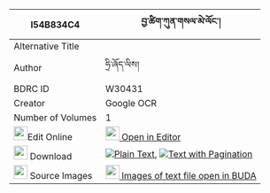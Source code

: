 |I54B834C4|བྱ་ཚིག་ཀུན་གསལ་མེ་ལོང་། 
| --- | --- 
|Alternative Title |
|Author| ཧྲི་ཞོད་ལིས།
|BDRC ID | W30431
|Creator | Google OCR
|Number of Volumes| 1
|<img width="25" src="https://img.icons8.com/color/25/000000/edit-property.png">Edit Online| [<img width="25" src="https://avatars.githubusercontent.com/u/45091458?s=200&v=4"> Open in Editor](http://editor.openpecha.org/I54B834C4)
|<img width="25" src="https://img.icons8.com/fluent/48/000000/download-2.png"/>  Download | [![](https://img.icons8.com/color/20/000000/txt.png)Plain Text](https://github.com/Openpecha/I54B834C4/releases/download/v2/jatsik_kunsal_melong_plain_I54B834C4.zip), [![](https://img.icons8.com/color/20/000000/txt.png)Text with Pagination](https://github.com/Openpecha/I54B834C4/releases/download/v2/jatsik_kunsal_melong_pages_I54B834C4.zip)
|<img width="25" src="https://img.icons8.com/plasticine/100/000000/pictures-folder.png"/>  Source Images | [<img width="25" src="https://library.bdrc.io/icons/BUDA-small.svg"> Images of text file open in BUDA](https://library.bdrc.io/show/bdr:W30431)